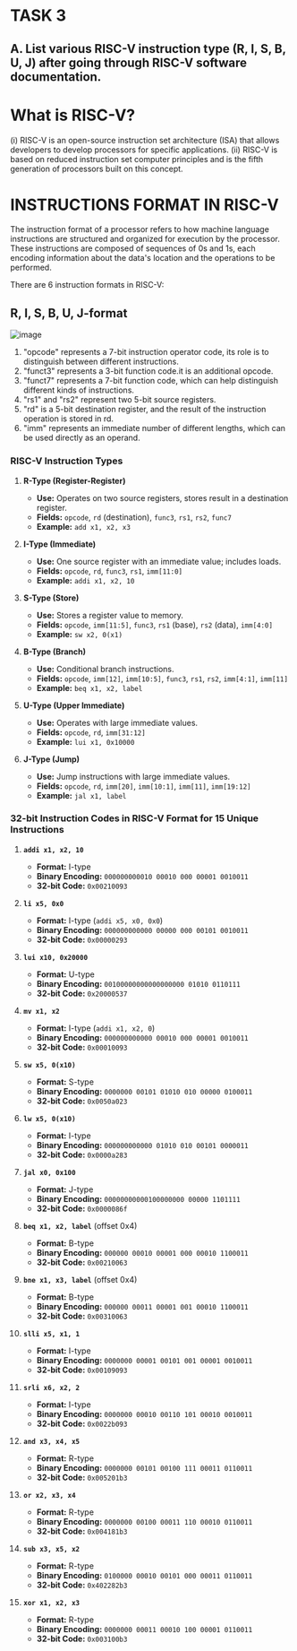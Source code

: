 # TASK 3
## A. List various RISC-V instruction type (R, I, S, B, U, J) after going through RISC-V software documentation.
# What is RISC-V?
(i)  RISC-V is an open-source instruction set architecture (ISA) that allows developers to develop processors for specific applications.
(ii) RISC-V is based on reduced instruction set computer principles and is the fifth generation of processors built on this concept.

# INSTRUCTIONS FORMAT IN RISC-V
The instruction format of a processor refers to how machine language instructions are structured and organized for execution by the processor. These instructions are composed of sequences of 0s and 1s, each encoding information about the data's location and the operations to be performed.

There are 6 instruction formats in RISC-V:
## R, I, S, B, U, J-format
![image](https://github.com/user-attachments/assets/e9b6a795-6e82-4ea6-9feb-129a8dc1bc9b)
1. "opcode" represents a 7-bit instruction operator code, its role is to distinguish between different instructions.
2. "funct3" represents a 3-bit function code.it is an additional opcode.
3. "funct7" represents a 7-bit function code, which can help distinguish different kinds of instructions.
4. "rs1" and "rs2" represent two 5-bit source registers.
5. "rd" is a 5-bit destination register, and the result of the instruction operation is stored in rd.
6. "imm" represents an immediate number of different lengths, which can be used directly as an operand.

### RISC-V Instruction Types

1. **R-Type (Register-Register)**
   - **Use:** Operates on two source registers, stores result in a destination register.
   - **Fields:** `opcode`, `rd` (destination), `func3`, `rs1`, `rs2`, `func7`
   - **Example:** `add x1, x2, x3`

2. **I-Type (Immediate)**
   - **Use:** One source register with an immediate value; includes loads.
   - **Fields:** `opcode`, `rd`, `func3`, `rs1`, `imm[11:0]`
   - **Example:** `addi x1, x2, 10`

3. **S-Type (Store)**
   - **Use:** Stores a register value to memory.
   - **Fields:** `opcode`, `imm[11:5]`, `func3`, `rs1` (base), `rs2` (data), `imm[4:0]`
   - **Example:** `sw x2, 0(x1)`

4. **B-Type (Branch)**
   - **Use:** Conditional branch instructions.
   - **Fields:** `opcode`, `imm[12]`, `imm[10:5]`, `func3`, `rs1`, `rs2`, `imm[4:1]`, `imm[11]`
   - **Example:** `beq x1, x2, label`

5. **U-Type (Upper Immediate)**
   - **Use:** Operates with large immediate values.
   - **Fields:** `opcode`, `rd`, `imm[31:12]`
   - **Example:** `lui x1, 0x10000`

6. **J-Type (Jump)**
   - **Use:** Jump instructions with large immediate values.
   - **Fields:** `opcode`, `rd`, `imm[20]`, `imm[10:1]`, `imm[11]`, `imm[19:12]`
   - **Example:** `jal x1, label`




### 32-bit Instruction Codes in RISC-V Format for 15 Unique Instructions

1. **`addi x1, x2, 10`**
   - **Format:** I-type
   - **Binary Encoding:** `000000000010 00010 000 00001 0010011`
   - **32-bit Code:** `0x00210093`

2. **`li x5, 0x0`**
   - **Format:** I-type (`addi x5, x0, 0x0`)
   - **Binary Encoding:** `000000000000 00000 000 00101 0010011`
   - **32-bit Code:** `0x00000293`

3. **`lui x10, 0x20000`**
   - **Format:** U-type
   - **Binary Encoding:** `00100000000000000000 01010 0110111`
   - **32-bit Code:** `0x20000537`

4. **`mv x1, x2`**
   - **Format:** I-type (`addi x1, x2, 0`)
   - **Binary Encoding:** `000000000000 00010 000 00001 0010011`
   - **32-bit Code:** `0x00010093`

5. **`sw x5, 0(x10)`**
   - **Format:** S-type
   - **Binary Encoding:** `0000000 00101 01010 010 00000 0100011`
   - **32-bit Code:** `0x0050a023`

6. **`lw x5, 0(x10)`**
   - **Format:** I-type
   - **Binary Encoding:** `000000000000 01010 010 00101 0000011`
   - **32-bit Code:** `0x0000a283`

7. **`jal x0, 0x100`**
   - **Format:** J-type
   - **Binary Encoding:** `00000000000100000000 00000 1101111`
   - **32-bit Code:** `0x0000086f`

8. **`beq x1, x2, label`** (offset 0x4)
   - **Format:** B-type
   - **Binary Encoding:** `000000 00010 00001 000 00010 1100011`
   - **32-bit Code:** `0x00210063`

9. **`bne x1, x3, label`** (offset 0x4)
   - **Format:** B-type
   - **Binary Encoding:** `000000 00011 00001 001 00010 1100011`
   - **32-bit Code:** `0x00310063`

10. **`slli x5, x1, 1`**
    - **Format:** I-type
    - **Binary Encoding:** `0000000 00001 00101 001 00001 0010011`
    - **32-bit Code:** `0x00109093`

11. **`srli x6, x2, 2`**
    - **Format:** I-type
    - **Binary Encoding:** `0000000 00010 00110 101 00010 0010011`
    - **32-bit Code:** `0x0022b093`

12. **`and x3, x4, x5`**
    - **Format:** R-type
    - **Binary Encoding:** `0000000 00101 00100 111 00011 0110011`
    - **32-bit Code:** `0x005201b3`

13. **`or x2, x3, x4`**
    - **Format:** R-type
    - **Binary Encoding:** `0000000 00100 00011 110 00010 0110011`
    - **32-bit Code:** `0x004181b3`

14. **`sub x3, x5, x2`**
    - **Format:** R-type
    - **Binary Encoding:** `0100000 00010 00101 000 00011 0110011`
    - **32-bit Code:** `0x402282b3`

15. **`xor x1, x2, x3`**
    - **Format:** R-type
    - **Binary Encoding:** `0000000 00011 00010 100 00001 0110011`
    - **32-bit Code:** `0x003100b3`





